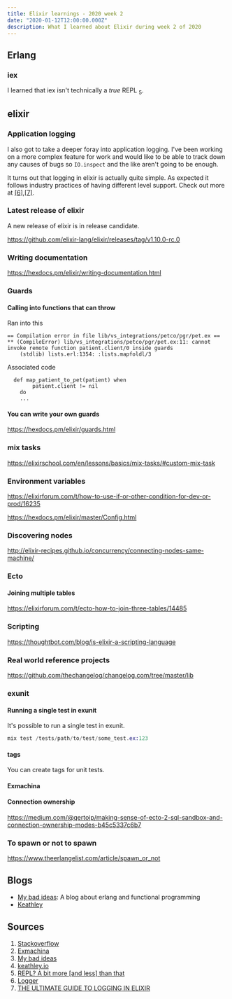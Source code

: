 ```yaml
---
title: Elixir learnings - 2020 week 2
date: "2020-01-12T12:00:00.000Z"
description: What I learned about Elixir during week 2 of 2020
---
```


## Erlang

### iex 

I learned that iex isn't technically a _true_ REPL [<sub>5</sub>](iexrepl).

## elixir

### Application logging

I also got to take a deeper foray into application logging. I've been working on a more complex feature for work and would like to be able to track down any causes of bugs so `IO.inspect` and the like aren't going to be enough.

It turns out that logging in elixir is actually quite simple. As expected it follows industry practices of having different level support. Check out more at [[6]][logging],[[7]][logging-guide].

### Latest release of elixir

A new release of elixir is in release candidate.

https://github.com/elixir-lang/elixir/releases/tag/v1.10.0-rc.0

### Writing documentation

https://hexdocs.pm/elixir/writing-documentation.html

### Guards

#### Calling into functions that can throw

Ran into this 

```
== Compilation error in file lib/vs_integrations/petco/pgr/pet.ex ==
** (CompileError) lib/vs_integrations/petco/pgr/pet.ex:11: cannot invoke remote function patient.client/0 inside guards
    (stdlib) lists.erl:1354: :lists.mapfoldl/3
```

Associated code 

```
  def map_patient_to_pet(patient) when
        patient.client != nil
    do
    ...
```

#### You can write your own guards

https://hexdocs.pm/elixir/guards.html

### mix tasks

https://elixirschool.com/en/lessons/basics/mix-tasks/#custom-mix-task

### Environment variables

https://elixirforum.com/t/how-to-use-if-or-other-condition-for-dev-or-prod/16235

https://hexdocs.pm/elixir/master/Config.html

### Discovering nodes

http://elixir-recipes.github.io/concurrency/connecting-nodes-same-machine/

### Ecto

#### Joining multiple tables

https://elixirforum.com/t/ecto-how-to-join-three-tables/14485

### Scripting

https://thoughtbot.com/blog/is-elixir-a-scripting-language

### Real world reference projects

https://github.com/thechangelog/changelog.com/tree/master/lib

### exunit

#### Running a single test in exunit

It's possible to run a single test in exunit.

```elixir
mix test /tests/path/to/test/some_test.ex:123
```

#### tags

You can create tags for unit tests.

#### Exmachina

#### Connection ownership

https://medium.com/@qertoip/making-sense-of-ecto-2-sql-sandbox-and-connection-ownership-modes-b45c5337c6b7

### To spawn or not to spawn

https://www.theerlangelist.com/article/spawn_or_not


## Blogs

- [My bad ideas][my-bad-ideas]: A blog about erlang and functional programming
- [Keathley][keathley]

## Sources

[exunit-one-test]: https://stackoverflow.com/questions/21878409/in-elixirs-exunit-is-it-possible-to-just-run-one-test
[exmachina]: https://github.com/thoughtbot/ex_machina
[my-bad-ideas]: https://ferd.ca
[keathley]: https://keathley.io
[iexrepl]: https://ferd.ca/repl-a-bit-more-and-less-than-that.html
[logging]: https://hexdocs.pm/logger/Logger.html
[logging-guide]: https://timber.io/blog/the-ultimate-guide-to-logging-in-elixir/#starting-out-with-a-template-project

1. [Stackoverflow][exunit-one-test]
2. [Exmachina][exmachina]
3. [My bad ideas][my-bad-ideas]
4. [keathley.io][keathley]
5. [REPL? A bit more [and less] than that][iexrepl]
6. [Logger][logging]
7. [THE ULTIMATE GUIDE TO LOGGING IN ELIXIR][logging-guide]